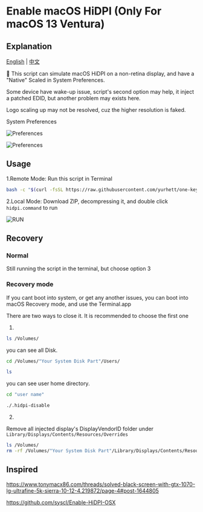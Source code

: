 # Enable macOS HiDPI (Only For macOS 13 Ventura)

## Explanation

[English](README.md) | [中文](README-zh.md)

 This script can simulate macOS HiDPI on a non-retina display, and have a "Native" Scaled in System Preferences.

Some device have wake-up issue, script's second option may help, it inject a patched EDID, but another problem may exists here.

Logo scaling up may not be resolved, cuz the higher resolution is faked.

System Preferences

![Preferences](./img/preferences.jpg)

![Preferences](./img/hidpi.gif)

## Usage

1.Remote Mode: Run this script in Terminal

```bash
bash -c "$(curl -fsSL https://raw.githubusercontent.com/yurhett/one-key-hidpi/master/hidpi.sh)"
```

2.Local Mode: Download ZIP, decompressing it, and double click `hidpi.command` to run

![RUN](./img/run.jpg)

## Recovery

### Normal

Still running the script in the terminal, but choose option 3

### Recovery mode

If you cant boot into system, or get any another issues, you can boot into macOS Recovery mode, and use the Terminal.app

There are two ways to close it. It is recommended to choose the first one

1. 

```bash
ls /Volumes/
```

you can see all Disk.

```bash
cd /Volumes/"Your System Disk Part"/Users/

ls
```

you can see user home directory.

```bash
cd "user name"

./.hidpi-disable
```

2. 

Remove all injected display's DisplayVendorID folder under `Library/Displays/Contents/Resources/Overrides`

```bash
ls /Volumes/
rm -rf /Volumes/"Your System Disk Part"/Library/Displays/Contents/Resources/Overrides
```

## Inspired

https://www.tonymacx86.com/threads/solved-black-screen-with-gtx-1070-lg-ultrafine-5k-sierra-10-12-4.219872/page-4#post-1644805

https://github.com/syscl/Enable-HiDPI-OSX
